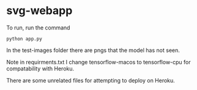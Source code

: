 # svg-webapp

To run, run the command

```
python app.py
```

In the test-images folder there are pngs that the model has not seen.

Note in requirments.txt I change tensorflow-macos to tensorflow-cpu for compatability with Heroku. 

There are some unrelated files for attempting to deploy on Heroku.

